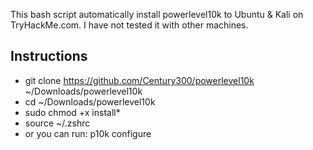 This bash script automatically install powerlevel10k to Ubuntu & Kali on TryHackMe.com. I have not tested it with other machines.

## Instructions
- git clone https://github.com/Century300/powerlevel10k ~/Downloads/powerlevel10k
- cd ~/Downloads/powerlevel10k
- sudo chmod +x install*
- source ~/.zshrc
- or you can run: p10k configure

